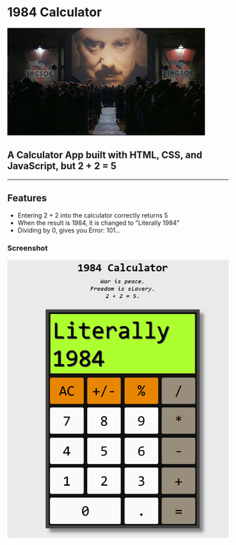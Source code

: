 # 1984 Calculator

![1984](/public/ingsoc.jpg)

## A Calculator App built with HTML, CSS, and JavaScript, but **2 + 2 = 5**
---

## Features

- Entering 2 + 2 into the calculator correctly returns 5
- When the result is 1984, it is changed to "Literally 1984"
- Dividing by 0, gives you Error: 101...

### Screenshot
![Screenshot](/public/1984Screen.png)